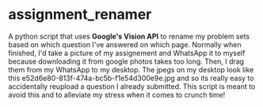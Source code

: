 # assignment_renamer

A python script that uses **Google's Vision API** to rename my problem sets based on which question I've answered on which page. 
Normally when finished, I'd take a picture of my assignement and WhatsApp it to myself because downloading it from google photos takes too long.
Then, I drag them from my WhatsApp to my desktop.
The jpegs on my desktop look like this e52d6e80-813f-474a-bc5b-f1e54d300e9e.jpg and so its really easy to accidentally reupload a question I already 
submitted. This script is meant to avoid this and to alleviate my stress when it comes to crunch time!
